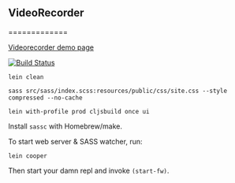 ## VideoRecorder
=============

[Videorecorder demo page](https://healthsamurai.github.io/videorecorder-demo/)


[![Build Status](https://travis-ci.com/HealthSamurai/videorecorder-demo.svg?token=BDkPmPwZvvYHsy2jdxs9&branch=master)](https://travis-ci.com/HealthSamurai/videorecorder-demo)



```
lein clean

sass src/sass/index.scss:resources/public/css/site.css --style compressed --no-cache

lein with-profile prod cljsbuild once ui
```

Install `sassc` with Homebrew/make.

To start web server & SASS watcher, run:

    lein cooper

Then start your damn repl and invoke `(start-fw)`.
